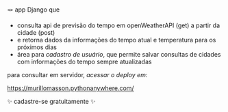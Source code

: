 🪢 app Django que
*  consulta api de previsão do tempo em openWeatherAPI (get) a partir da cidade (post)
*  e retorna dados da informações do tempo atual e temperatura para os próximos dias
*  área para _cadastro de usuário_, que permite salvar consultas de cidades com informações do tempo sempre atualizadas

para consultar em servidor, _acessar o deploy em:_

https://murillomasson.pythonanywhere.com/

✨ cadastre-se gratuitamente ✨
